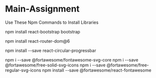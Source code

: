 # Main-Assignment
Use These Npm Commands to Install Libraries

npm install react-bootstrap bootstrap

npm install react-router-dom@6

npm install --save react-circular-progressbar

npm i --save @fortawesome/fontawesome-svg-core
npm i --save @fortawesome/free-solid-svg-icons
npm i --save @fortawesome/free-regular-svg-icons
npm install --save @fortawesome/react-fontawesome
